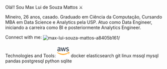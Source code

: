 Olá!! Sou Max Lui de Souza Mattos ⚔️

Mineiro, 26 anos, casado. Graduado em Ciência da Computação, Cursando MBA em Data Science e Analytics pela USP. Atuo como Data Engineer, iniciando a carreira como BI e posteriormente Analytics Engineer.


Connect with me:
<img align="center" src="https://raw.githubusercontent.com/rahuldkjain/github-profile-readme-generator/master/src/images/icons/Social/linked-in-alt.svg" alt="max-lui-souza-mattos-a8405b161/" height="30" width="40" style="max-width: 100%;">

Technologies and Tools:
<img src="https://raw.githubusercontent.com/devicons/devicon/master/icons/amazonwebservices/amazonwebservices-original-wordmark.svg" alt="aws" width="40" height="40" style="max-width: 100%;"> docker elasticsearch git linux mssql mysql pandas postgresql python sqlite

